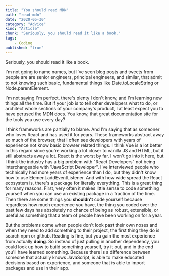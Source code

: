 ```yaml
---
title: "You should read MDN"
path: "read-mdn"
date: "2020-05-30"
category: "Advice"
kind: "Article"
chunk: "Seriously, you should read it like a book."
tags:
    - Coding
published: "true"
---
```





Seriously, you should read it like a book.

I'm not going to name names, but I've seen blog posts and tweets from people are are senior engineers, principal engineers, and similar, that admit to not knowing such basic, fundamental things like Date.toLocaleString or Node.parentElement.

I'm not saying I'm perfect, there's plenty I don't know, and I'm learning new things all the time. But if your job is to tell other developers what to do, or architect whole sections of your company's product, I at least expect you to have perused the MDN docs. You know, that great documentation site for the tools you use every day?

I think frameworks are partially to blame. And I'm saying that as someoner who loves React and has used it for years. These frameworks abstract away so much of the browser, that I often see developers with years of experience not know basic browser related things. I think Vue is a lot better in this regard since you're working a lot closer to vanilla JS and HTML, but it still abstracts away a lot. React is the worst by far. I won't go into it here, but I think the industry has a big problem with "React Developers" not being interchangeable with "JavaScript Developer". I've interviewed people who technically had more years of experience than I do, but they didn't know how to use Element.addEventListener. And with how wide spread the React ecosystem is, there's a package for literally everything. This is a great thing for many reasons. First, very often it makes little sense to code something yourself when you can use an existing package in a fraction of the time. Then there are some things you **shouldn't** code yourself because regardless how much experience you have, the thing you coded over the past few days has absolutely no chance of being as robust, extensible, or useful as something that a team of people have been working on for a year.

But the problems come when people don't look past their own noses and when they need to add something to their project, the first thing they do is search npm or github. Reading is fine, but you gain the most experience from actually **doing**. So instead of just pulling in another dependency, you could look up how to build something yourself, try it out, and in the end you'll have learned something. Because there is a difference between someone that actually knows JavaScript, is able to make educated decisions based on experience, and someone that is able to import packages and use in their app.
